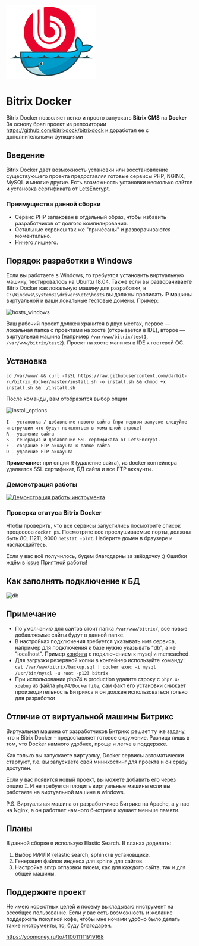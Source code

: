 ![Alt text](assets/logo.jpg?raw=true "BitrixDock")

# Bitrix Docker
Bitrix Docker позволяет легко и просто запускать **Bitrix CMS** на **Docker**
За основу брал проект из репозитории https://github.com/bitrixdock/bitrixdock и доработал ее с дополнительными функциями

## Введение
Bitrix Docker дает возможность установки или восстановление существующего проекта предоставляя готовые сервисы PHP, NGINX, MySQL и многие другие.
Есть возможность установки несколько сайтов и установка сертификата от LetsEncrypt.

### Преимущества данной сборки
- Сервис PHP запакован в отдельный образ, чтобы избавить разработчиков от долгого компилирования.
- Остальные сервисы так же "причёсаны" и разворачиваются моментально.
- Ничего лишнего.

## Порядок разработки в Windows
Если вы работаете в Windows, то требуется установить виртуальную машину, тестировалось на Ubuntu 18.04.
Также если вы разворачиваете Bitrix Docker как локальную машину для разработки, в ```C:\Windows\System32\drivers\etc\hosts``` вы должны прописать IP машины виртуальной и ваши локальные тестовые домены.
Пример:

![hosts_windows](https://raw.githubusercontent.com/darbit-ru/bitrix_docker/master/hosts_windows.png)

Ваш рабочий проект должен хранится в двух местах, первое — локальная папка с проектами на хосте (открывается в IDE), второе — виртуальная машина
(например ```/var/www/bitrix/test1```, ```/var/www/bitrix/test2```). Проект на хосте мапится в IDE к гостевой OC.

## Установка
```
cd /var/www/ && curl -fsSL https://raw.githubusercontent.com/darbit-ru/bitrix_docker/master/install.sh -o install.sh && chmod +x install.sh && ./install.sh
```

После команды, вам отобразится выбор опции

![install_options](https://raw.githubusercontent.com/darbit-ru/bitrix_docker/master/install_options.png)

```
I - установка / добавление нового сайта (при первом запуске следуйте инструкции что будут появляться в командной строке)
R - удаление сайта
S - генерация и добавление SSL сертификата от LetsEncrypt.
F - создание FTP аккаунта к папке сайта
D - удаление FTP аккаунта
```

**Примечание:** при опции R (удаление сайта), из docker контейнера удаляется SSL сертификат, БД сайта и все FTP аккаунты.

### Демонстрация работы

[![Демонстрация работы инструмента](https://img.youtube.com/vi/TKO1J4EOXK4/0.jpg)](https://www.youtube.com/watch?v=TKO1J4EOXK4)



### Проверка статуса Bitrix Docker

Чтобы проверить, что все сервисы запустились посмотрите список процессов ```docker ps```.
Посмотрите все прослушиваемые порты, должны быть 80, 11211, 9000 ```netstat -plnt```.
Наберите домен в браузере и наслаждайтесь.


Если у вас всё получилось, будем благодарны за звёздочку :)
Ошибки ждём в [issue](https://github.com/darbit-ru/bitrix_docker/issues)
Приятной работы!

## Как заполнять подключение к БД
![db](https://raw.githubusercontent.com/darbit-ru/bitrix_docker/master/db.png)

## Примечание
- По умолчанию для сайтов стоит папка ```/var/www/bitrix/```, все новые добавляемые сайты будут в данной папке.
- В настройках подключения требуется указывать имя сервиса, например для подключения к базе нужно указывать "db", а не "localhost". Пример [конфига](configs/.settings.php) с подключением к mysql и memcached.
- Для загрузки резервной копии в контейнер используйте команду: ```cat /var/www/bitrix/backup.sql | docker exec -i mysql /usr/bin/mysql -u root -p123 bitrix```
- При использовании php74 в production удалите строку с `php7.4-xdebug` из файла `php74/Dockerfile`, сам факт его установки снижает производительность Битрикса и он должен использоваться только для разработки

## Отличие от виртуальной машины Битрикс
Виртуальная машина от разработчиков Битрикс решает ту же задачу, что и Bitrix Docker - предоставляет готовое окружение. Разница лишь в том, что Docker намного удобнее, проще и легче в поддержке.

Как только вы запускаете виртуалку, Docker сервисы автоматически стартуют, т.е. вы запускаете свой минихостинг для проекта и он сразу доступен.

Если у вас появится новый проект, вы можете добавить его через опцию ```I```. И не требуется плодить виртуальные машины если вы работаете на виртуальной машине в windows.

P.S.
Виртуальная машина от разработчиков Битрикс на Apache, а у нас на Nginx, а он работает намного быстрее и кушает меньше памяти.

## Планы
В данной сборке я использую Elastic Search. В планах доделать:
1. Выбор И/ИЛИ (elastic search, sphinx) в установщике.
2. Генерация файлов индекса для sphinx для сайтов.
3. Настройка smtp отпарвки писем, как для каждого сайта, так и для общей машины.

## Поддержите проект
Не имею корыстных целей и посему выкладываю инструмент на всеобщее пользование. Если у вас есть возможность и желание поддержать покупкой кофе, чтобы мне ночами удобно было делать такие инструменты, то, буду благодарен.

https://yoomoney.ru/to/410011111919168
